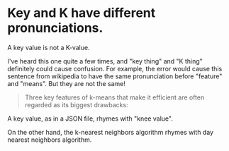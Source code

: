 # Key and K have different pronunciations.

A key value is not a K-value.

I've heard this one quite a few times, and "key thing" and "K thing" definitely could cause confusion. For example,
the error would cause this sentence from wikipedia to have the same pronunciation before "feature" and "means".  But they are not the same!

> Three key features of k-means that make it efficient are often regarded as its biggest drawbacks:

A key value, as in a JSON file, rhymes with "knee value".

On the other hand, the k-nearest neighbors algorithm rhymes with day nearest neighbors algorithm.
